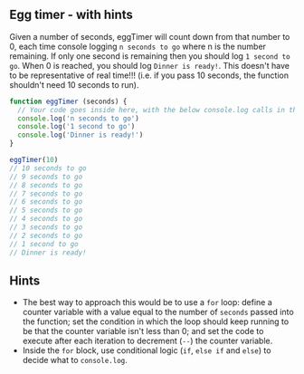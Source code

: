 Egg timer - with hints
------
Given a number of seconds, eggTimer will count down from that number to 0, each time console logging `n seconds to go` where n is the number remaining. If only one second is remaining then you should log `1 second to go`. When 0 is reached, you should log `Dinner is ready!`. This doesn't have to be representative of real time!!! (i.e. if you pass 10 seconds, the function shouldn't need 10 seconds to run).

```js
function eggTimer (seconds) {
  // Your code goes inside here, with the below console.log calls in the correct places
  console.log('n seconds to go')
  console.log('1 second to go')
  console.log('Dinner is ready!')
}

eggTimer(10)
// 10 seconds to go
// 9 seconds to go
// 8 seconds to go
// 7 seconds to go
// 6 seconds to go
// 5 seconds to go
// 4 seconds to go
// 3 seconds to go
// 2 seconds to go
// 1 second to go
// Dinner is ready!
```

Hints
------
* The best way to approach this would be to use a `for` loop: define a counter variable with a value equal to the number of `seconds` passed into the function; set the condition in which the loop should keep running to be that the counter variable isn't less than 0; and set the code to execute after each iteration to decrement (`--`) the counter variable.
* Inside the `for` block, use conditional logic (`if`, `else if` and `else`) to decide what to `console.log`.